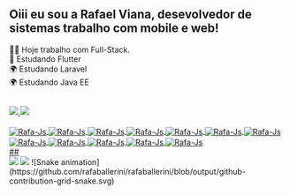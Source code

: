 ## Oiii eu sou a Rafael Viana, desevolvedor de sistemas trabalho com mobile e web! 
👨‍💼 Hoje trabalho com Full-Stack.</br>
📱 Estudando Flutter</br>
🌍 Estudando Laravel</br>
🌍 Estudando Java EE</br>
##
<div>
  <a href="https://github.com/RAFAELVIANA10">
  <img height="150em" src="https://github-readme-stats.vercel.app/api?username=RAFAELVIANA10&show_icons=true&theme=dracula&include_all_commits=true&count_private=true"/>
  <img height="149em" src="https://github-readme-stats.vercel.app/api/top-langs/?username=RAFAELVIANA10&layout=compact&langs_count=7&theme=dracula"/>
</div>
    
<div style="display: inline_block"><br>
   <img align="center" alt="Rafa-Js" height="50" width="50"  src="https://cdn.jsdelivr.net/gh/devicons/devicon/icons/arduino/arduino-original-wordmark.svg">
   <img align="center" alt="Rafa-Js" height="50" width="50" src="https://cdn.jsdelivr.net/gh/devicons/devicon/icons/cakephp/cakephp-original.svg" />
   <img align="center" alt="Rafa-Js" height="50" width="50"  src="https://cdn.jsdelivr.net/gh/devicons/devicon/icons/laravel/laravel-plain-wordmark.svg" />
   <img align="center" alt="Rafa-Js" height="45" width="45"  src="https://cdn.jsdelivr.net/gh/devicons/devicon/icons/flutter/flutter-original.svg">
   <img align="center" alt="Rafa-Js" height="50" width="50"  src="https://cdn.jsdelivr.net/gh/devicons/devicon/icons/android/android-original-wordmark.svg" />
   <img align="center" alt="Rafa-Js" height="50" width="50"  src="https://cdn.jsdelivr.net/gh/devicons/devicon/icons/html5/html5-original-wordmark.svg">
   <img align="center" alt="Rafa-Js" height="50" width="50"   src="https://cdn.jsdelivr.net/gh/devicons/devicon/icons/css3/css3-original-wordmark.svg" />
   <img align="center" alt="Rafa-Js" height="50" width="50" src="https://cdn.jsdelivr.net/gh/devicons/devicon/icons/javascript/javascript-original.svg" />
   <img align="center" alt="Rafa-Js" height="50" width="50" src="https://cdn.jsdelivr.net/gh/devicons/devicon/icons/jquery/jquery-original-wordmark.svg" />
   <img align="center" alt="Rafa-Js" height="60" width="60"  src="https://cdn.jsdelivr.net/gh/devicons/devicon/icons/java/java-original-wordmark.svg" />
   <img align="center" alt="Rafa-Js" height="50" width="50"  src="https://cdn.jsdelivr.net/gh/devicons/devicon/icons/postgresql/postgresql-original-wordmark.svg" />
   <img align="center" alt="Rafa-Js" height="80" width="80"  src="https://cdn.jsdelivr.net/gh/devicons/devicon/icons/mysql/mysql-original-wordmark.svg" />
</div>
##
  
<div> 
  <a href = "mailto:rafaelviana1063@gmail.com"><img src="https://img.shields.io/badge/-Gmail-%23333?style=for-the-badge&logo=gmail&logoColor=white" target="_blank"></a>
  <a href="https://www.linkedin.com/in/rafael-viana-b31113150/" target="_blank"><img src="https://img.shields.io/badge/-LinkedIn-%230077B5?style=for-the-badge&logo=linkedin&logoColor=white" target="_blank"></a> 
  ![Snake animation](https://github.com/rafaballerini/rafaballerini/blob/output/github-contribution-grid-snake.svg)
</div>
